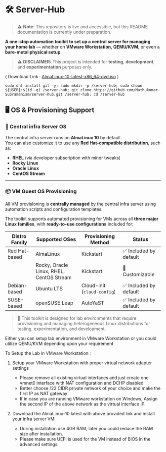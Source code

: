 # 🛠️ Server-Hub
> ⚠️ **Note:** This repository is live and accessible, but this README documentation is currently under preparation.

**A one-stop automation toolkit to set up a central server for managing your home lab** — whether on **VMware Workstation**, **QEMU/KVM**, or even a **bare-metal physical setup**.

> ⚠️ **DISCLAIMER:** This project is intended for **testing**, **development**, and **experimentation** purposes only.  


( Download Link : [AlmaLinux-10-latest-x86_64-dvd.iso](https://repo.almalinux.org/almalinux/10/isos/x86_64/AlmaLinux-10-latest-x86_64-dvd.iso) )  
```
sudo dnf install git -y; sudo mkdir -p /server-hub; sudo chown ${USER}:$(id -g) /server-hub; git clone https://github.com/Muthukumar-Subramaniam/server-hub.git /server-hub; cd /server-hub
```
## 🖥️ OS & Provisioning Support

### 🧠 Central infra Server OS

The central infra server runs on **AlmaLinux 10** by default.  
You can also customize it to use any **Red Hat-compatible distribution**, such as:

- **RHEL** (via developer subscription with minor tweaks)
- **Rocky Linux**
- **Oracle Linux**
- **CentOS Stream**

---

### 📦 VM Guest OS Provisioning

All VM provisioning is **centrally managed** by the central infra server using automation scripts and configuration templates.

The toolkit supports automated provisioning for VMs across all **three major Linux families**, with **ready-to-use configurations** included for:

| Distro Family    | Supported OSes                                | Provisioning Method           | Status                  |
|------------------|-----------------------------------------------|-------------------------------|--------------------------|
| Red Hat-based    | AlmaLinux                                      | Kickstart                     | ✅ Included by default   |
|                  | Rocky, Oracle Linux, RHEL, CentOS Stream       | Kickstart                     | 🔧 Customizable          |
| Debian-based     | Ubuntu LTS                                     | Cloud-init (`cloud-config`)   | ✅ Included by default   |
| SUSE-based       | openSUSE Leap                                  | AutoYaST                      | ✅ Included by default   |

> 🧪 This toolkit is designed for lab environments that require provisioning and managing heterogeneous Linux distributions for testing, experimentation, and development.


Either you can setup lab environment in VMware Workstation or you could utilize QEMU/KVM depending upon your requirement

To Setup the Lab in VMware Workstation :

1) Setup your VMware Workstation with proper virtual network adapter settings
   * Please remove all existing virtual interfaces and just create one vmnet0 interface with NAT configuration and DCHP disabled 
   * Better choose /22 CIDR private network of your choice and make the first IP as NAT gateway
   * If in case you are running VMware workstation on Windows, Assign the second IP of the above network as the virtual interface IP.

2) Download the AlmaLinux-10 latest with above provided link and install your infra server VM.
   * During installation use 4GB RAM, later you could reduce the RAM size after installation.
   * Please make sure UEFI is used for the VM instead of BIOS in the advanced settings.

